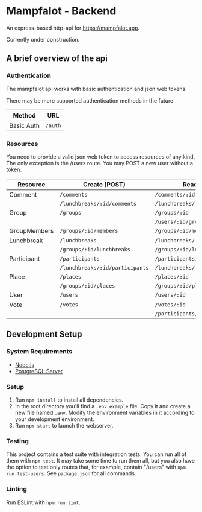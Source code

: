 # Mampfalot - Backend

An express-based http-api for https://mampfalot.app.

Currently under construction.

## A brief overview of the api

### Authentication

The mampfalot api works with basic authentication and json web tokens.

There may be more supported authentication methods in the future.

| Method     | URL     |
|------------|---------|
| Basic Auth | `/auth` |

### Resources

You need to provide a valid json web token to access resources of any kind.
The only exception is the /users route. You may POST a new user without a token.

| Resource     | Create (POST)                   | Read (GET)                      | Update (POST)                 | Delete (DELETE)               |
|--------------|---------------------------------|---------------------------------|-------------------------------|-------------------------------|
| Comment      | `/comments`                     | `/comments/:id`                 | `/comments/:id`               | `/comments/:id`               |
|              | `/lunchbreaks/:id/comments`     | `/lunchbreaks/:id/comments`     |                               |                               |
| Group        | `/groups`                       | `/groups/:id`                   | `/groups/:id`                 | `/groups/:id`                 |
|              |                                 | `/users/:id/groups`             |                               |                               |
| GroupMembers | `/groups/:id/members`           | `/groups/:id/members`           | `/groups/:id/members/:userId` | `/groups/:id/members/:userId` |
| Lunchbreak   | `/lunchbreaks`                  | `/lunchbreaks/:id`              | `/lunchbreaks/:id`            | `/lunchbreaks/:id`            |
|              | `/groups/:id/lunchbreaks`       | `/groups/:id/lunchbreaks`       |                               |                               |
| Participant  | `/participants`                 | `/participants/:id`             | `/participants/:id`           | `/participants/:id`           |
|              | `/lunchbreaks/:id/participants` | `/lunchbreaks/:id/participants` |                               |                               |
| Place        | `/places`                       | `/places/:id`                   | `/places/:id`                 | `/places/:id`                 |
|              | `/groups/:id/places`            | `/groups/:id/places`            |                               |                               |
| User         | `/users`                        | `/users/:id`                    | `/users/:id`                  | `/users/:id`                  |
| Vote         | `/votes`                        | `/votes/:id`                    |                               | `/votes/:id`                  |
|              |                                 | `/participants/:id/votes`       |                               |                               |

## Development Setup

### System Requirements

- [Node.js](https://nodejs.org/en/)
- [PostgreSQL Server](https://www.postgresql.org/)

### Setup

1. Run ```npm install``` to install all dependencies.
2. In the root directory you'll find a ```.env.example``` file. Copy it and create a new file named ```.env```. Modify the environment variables in it according to your development environment.
3. Run ```npm start``` to launch the webserver.

### Testing

This project contains a test suite with integration tests. You can run all of them with ```npm test```. It may take some time to run them all, but you also have the option to test only routes that, for example, contain "/users" with ```npm run test-users```. See ```package.json``` for all commands.

### Linting

Run ESLint with ```npm run lint```.
